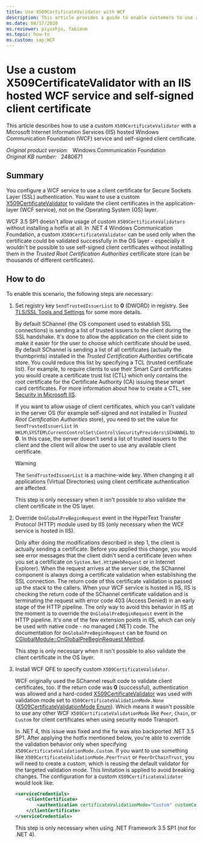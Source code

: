 ```yaml
---
title: Use X509CertificateValidator with WCF
description: This article provides a guide to enable customers to use an X509CertificateValidator while they work with an IIS hosted WCF service and self-signed certificates.
ms.date: 04/17/2020
ms.reviewer: piyushjo, fabianm
ms.topic: how-to
ms.custom: sap:WCF
---
```

# Use a custom X509CertificateValidator with an IIS hosted WCF service and self-signed client certificate

This article describes how to use a custom `X509CertificateValidator` with a Microsoft Internet Information Services (IIS) hosted Windows Communication Foundation (WCF) service and self-signed client certificate.

_Original product version:_ &nbsp; Windows Communication Foundation  
_Original KB number:_ &nbsp; 2480671

## Summary

You configure a WCF service to use a client certificate for Secure Sockets Layer (SSL) authentication. You want to use a custom [X509CertificateValidator](/dotnet/api/system.identitymodel.selectors.x509certificatevalidator) to validate the client certificates in the application-layer (WCF service), not on the Operating System (OS) layer.

WCF 3.5 SP1 doesn't allow usage of custom `X509CertificateValidators` without installing a hotfix at all. In .NET 4 Windows Communication Foundation, a custom `X509CertificateValidator` can be used only when the certificate could be validated successfully in the OS layer - especially it wouldn't be possible to use self-signed client certificates without installing them in the *Trusted Root Certification Authorities* certificate store (can be thousands of different certificates).

## How to do

To enable this scenario, the following steps are necessary:

1. Set registry key `SendTrustedIssuerList` to **0** (DWORD) in registry. See [TLS/SSL Tools and Settings](/previous-versions/windows/it-pro/windows-server-2003/cc776467(v=ws.10)) for some more details.

    By default SChannel (the OS component used to establish SSL connections) is sending a list of trusted issuers to the client during the SSL handshake. It's done to allow the application on the client side to make it easier for the user to choose which certificate should be used. By default SChannel is sending a list of all certificates (actually the thumbprints) installed in the *Trusted Certification Authorities* certificate store. You could reduce this list by specifying a TCL (trusted certificate list). For example, to require clients to use their Smart Card certificates you would create a certificate trust list (CTL) which only contains the root certificate for the Certificate Authority (CA) issuing these smart card certificates. For more information about how to create a CTL, see [Security in Microsoft IIS](https://www.informit.com/articles/article.aspx?p=101750&seqNum=5).

    If you want to allow usage of client certificates, which you can't validate in the server OS (for example self-signed and not installed in *Trusted Root Certification Authorities* store), you need to set the value for `SendTrustedIssuerList` in `HKLM\SYSTEM\CurrentControlSet\Control\SecurityProviders\SCHANNEL` to **0**. In this case, the server doesn't send a list of trusted issuers to the client and the client will allow the user to use any available client certificate.

    > [!WARNING]
    > The `SendTrustedIssuerList` is a machine-wide key. When changing it all applications (Virtual Directories) using client certificate authentication are affected.

    This step is only necessary when it isn't possible to also validate the client certificate in the OS layer.

2. Override `OnGlobalPreBeginRequest` event in the HyperText Transfer Protocol (HTTP) module used by IIS (only necessary when the WCF service is hosted in IIS).

    Only after doing the modifications described in step 1, the client is actually sending a certificate. Before you applied this change, you would see error messages that the client didn't send a certificate (even when you set a certificate on `System.Net.HttpWebRequest` or in Internet Explorer). When the request arrives at the server side, the SChannel component is always doing a certificate validation when establishing the SSL connection. The return code of this certificate validation is passed up the stack to the callers. When your WCF service is hosted in IIS, IIS is checking the return code of the SChannel certificate validation and is terminating the request with error code 403 (Access Denied) in an early stage of the HTTP pipeline. The only way to avoid this behavior in IIS at the moment is to override the `OnGlobalPreBeginRequest` event in the HTTP pipeline. It's one of the few extension points in IIS, which can only be used with native code - no managed (.NET) code. The documentation for `OnGlobalPreBeginRequest` can be found on [CGlobalModule::OnGlobalPreBeginRequest Method](/iis/web-development-reference/native-code-api-reference/cglobalmodule-onglobalprebeginrequest-method).

    This step is only necessary when it isn't possible to also validate the client certificate in the OS layer.

3. Install WCF QFE to specify custom `X509CertificateValidator`.

    WCF originally used the SChannel result code to validate client certificates, too. If the return code was **0** (successful), authentication was allowed and a hard-coded [X509CertificateValidator](/dotnet/api/system.identitymodel.selectors.x509certificatevalidator) was used with validation mode set to `X509CertificateValidationMode.None` ([X509CertificateValidationMode Enum](/dotnet/api/system.servicemodel.security.x509certificatevalidationmode)). Which means it wasn't possible to use any other WCF `X509CertificateValidationMode` like `Peer`, `Chain`, or `Custom` for client certificates when using security mode Transport.

    In .NET 4, this issue was fixed and the fix was also backported .NET 3.5 SP1. After applying the hotfix mentioned below, you're able to override the validation behavior only when specifying `X509CertificateValidationMode.Custom`. If you want to use something like `X509CertificateValidationMode.PeerTrust` or `PeerOrChainTrust`, you will need to create a custom, which is reusing the default validator for the targeted validation mode. This limitation is applied to avoid breaking changes. The configuration for a custom `X509CertificateValidator` would look like:

    ```xml
    <serviceCredentials>
        <clientCertificate>
            <authentication certificateValidationMode="Custom" customCertificateValidatorType="Samples.MyCertificateValidator, Samples" />
        </clientCertificate>
    </serviceCredentials>
    ```

    This step is only necessary when using .NET Framework 3.5 SP1 (not for .NET 4).
